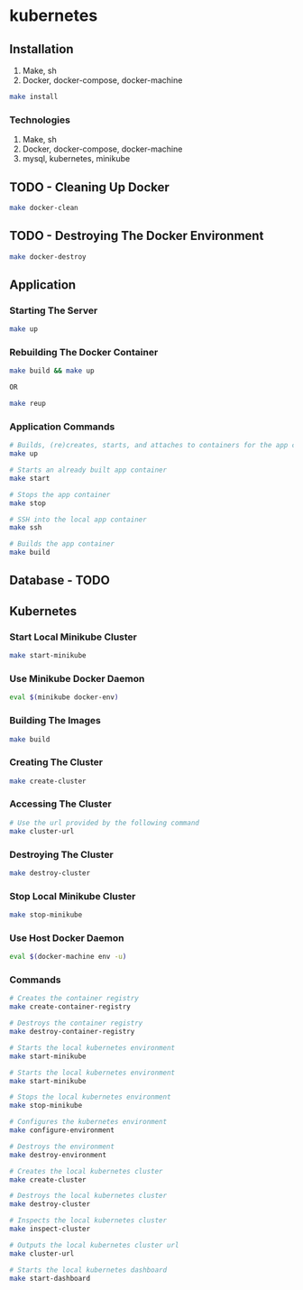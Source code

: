 # kubernetes

## Installation

1. Make, sh
2. Docker, docker-compose, docker-machine

```Bash
make install
```

### Technologies
1. Make, sh
2. Docker, docker-compose, docker-machine
3. mysql, kubernetes, minikube

## TODO - Cleaning Up Docker
```Bash
make docker-clean
```

## TODO - Destroying The Docker Environment
```Bash
make docker-destroy
```

## Application

### Starting The Server

```Bash
make up
```

### Rebuilding The Docker Container

```Bash
make build && make up

OR

make reup
```

### Application Commands

```Bash
# Builds, (re)creates, starts, and attaches to containers for the app container.
make up

# Starts an already built app container
make start

# Stops the app container
make stop

# SSH into the local app container
make ssh

# Builds the app container
make build
```

## Database - TODO


## Kubernetes

### Start Local Minikube Cluster

```Bash
make start-minikube
```

### Use Minikube Docker Daemon

```Bash
eval $(minikube docker-env)
```

### Building The Images

```Bash
make build
```

### Creating The Cluster

```Bash
make create-cluster
```

### Accessing The Cluster

```Bash
# Use the url provided by the following command
make cluster-url
```

### Destroying The Cluster

```Bash
make destroy-cluster
```

### Stop Local Minikube Cluster

```Bash
make stop-minikube
```

### Use Host Docker Daemon

```Bash
eval $(docker-machine env -u)
```

### Commands
```Bash
# Creates the container registry
make create-container-registry

# Destroys the container registry
make destroy-container-registry

# Starts the local kubernetes environment
make start-minikube

# Starts the local kubernetes environment
make start-minikube

# Stops the local kubernetes environment
make stop-minikube

# Configures the kubernetes environment
make configure-environment

# Destroys the environment
make destroy-environment

# Creates the local kubernetes cluster
make create-cluster

# Destroys the local kubernetes cluster
make destroy-cluster

# Inspects the local kubernetes cluster
make inspect-cluster

# Outputs the local kubernetes cluster url
make cluster-url

# Starts the local kubernetes dashboard
make start-dashboard
```
